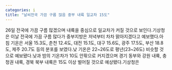 ```yaml
---
categories: i
title: "날씨전국 가끔 구름 많음 중부 내륙 일교차 15도"
---
```

26일 전국에 가끔 구름 많겠으며 내륙을 중심으로 일교차가 커질 것으로 보인다.기상청은 이날 전국에 가끔 구름 많다가 중부지방은 저녁부터 차차 맑아지겠다고 예보했다.아침 기온은 서울 15.3도, 춘천 12.4도, 대전 15.1도, 대구 15.6도, 광주 17.5도, 부산 18.8도, 제주 20.7도 등의 분포를 보였다.낮 기온은 22~26도로 평년(23~26도) 비슷할 것으로 예보됐다.낮과 밤의 기온차가 10도 안팎으로 커지겠으며 경기 동부와 강원 내륙, 충청권 내륙, 경북 북부 내륙은 15도 이상 벌어질 것으로 예상됐다.기상청은